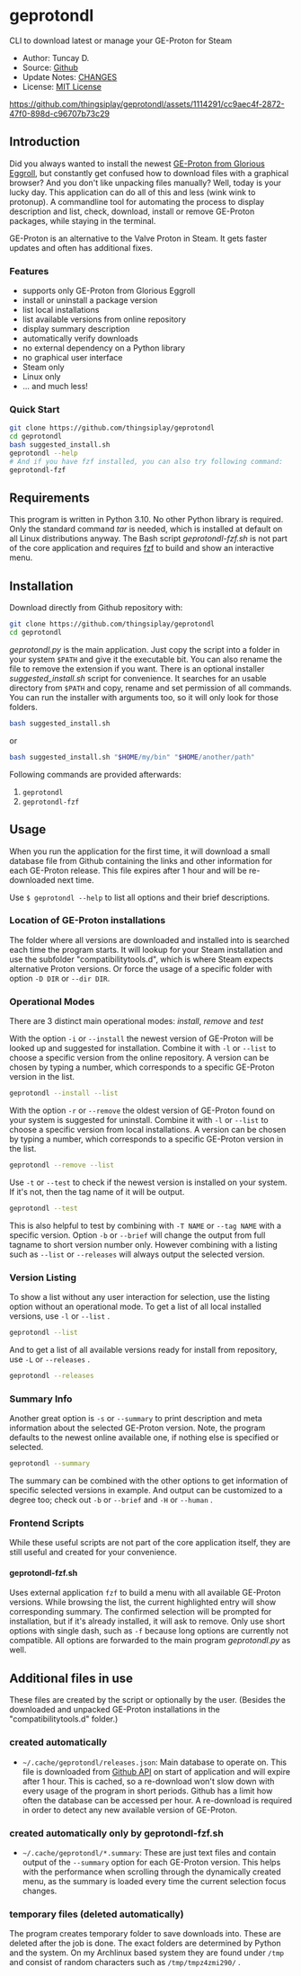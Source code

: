 # geprotondl

CLI to download latest or manage your GE-Proton for Steam

- Author: Tuncay D.
- Source: [Github](https://github.com/thingsiplay/geprotondl)
- Update Notes: [CHANGES](CHANGES.md)
- License: [MIT License](LICENSE)

https://github.com/thingsiplay/geprotondl/assets/1114291/cc9aec4f-2872-47f0-898d-c96707b73c29

## Introduction

Did you always wanted to install the newest [GE-Proton from Glorious
Eggroll](https://github.com/GloriousEggroll/proton-ge-custom), but constantly
get confused how to download files with a graphical browser? And you don't like
unpacking files manually? Well, today is your lucky day.  This application can
do all of this and less (wink wink to protonup). A commandline tool for
automating the process to display description and list, check, download,
install or remove GE-Proton packages, while staying in the terminal.

GE-Proton is an alternative to the Valve Proton in Steam. It gets faster
updates and often has additional fixes.

### Features

- supports only GE-Proton from Glorious Eggroll
- install or uninstall a package version
- list local installations
- list available versions from online repository
- display summary description
- automatically verify downloads
- no external dependency on a Python library
- no graphical user interface
- Steam only
- Linux only
- ... and much less!

### Quick Start

```bash
git clone https://github.com/thingsiplay/geprotondl
cd geprotondl
bash suggested_install.sh
geprotondl --help
# And if you have fzf installed, you can also try following command:
geprotondl-fzf
```

## Requirements

This program is written in Python 3.10. No other Python library is required.
Only the standard command *tar* is needed, which is installed at default on all
Linux distributions anyway. The Bash script *geprotondl-fzf.sh* is not part of
the core application and requires [fzf](https://github.com/junegunn/fzf) to
build and show an interactive menu.

## Installation

Download directly from Github repository with:

```bash
git clone https://github.com/thingsiplay/geprotondl
cd geprotondl
```

*geprotondl.py* is the main application. Just copy the script into a folder in
your system `$PATH` and give it the executable bit. You can also rename the
file to remove the extension if you want. There is an optional installer
*suggested_install.sh* script for convenience. It searches for an usable
directory from `$PATH` and copy, rename and set permission of all commands. You
can run the installer with arguments too, so it will only look for those
folders.

```bash
bash suggested_install.sh
```

or

```bash
bash suggested_install.sh "$HOME/my/bin" "$HOME/another/path"
```

Following commands are provided afterwards:

1. `geprotondl`
2. `geprotondl-fzf`

## Usage

When you run the application for the first time, it will download a small
database file from Github containing the links and other information for each
GE-Proton release. This file expires after 1 hour and will be re-downloaded
next time.

Use `$ geprotondl --help` to list all options and their brief descriptions.

### Location of GE-Proton installations

The folder where all versions are downloaded and installed into is searched
each time the program starts. It will lookup for your Steam installation and
use the subfolder "compatibilitytools.d", which is where Steam expects
alternative Proton versions. Or force the usage of a specific folder with
option `-D DIR` or `--dir DIR`.

### Operational Modes

There are 3 distinct main operational modes: *install*, *remove* and *test*

With the option `-i` or `--install` the newest version of GE-Proton will be
looked up and suggested for installation. Combine it with `-l` or `--list` to
choose a specific version from the online repository. A version can be chosen
by typing a number, which corresponds to a specific GE-Proton version in the
list.

```bash
geprotondl --install --list
```

With the option `-r` or `--remove` the oldest version of GE-Proton found on
your system is suggested for uninstall. Combine it with `-l` or `--list` to
choose a specific version from local installations. A version can be chosen by
typing a number, which corresponds to a specific GE-Proton version in the list.

```bash
geprotondl --remove --list
```

Use `-t` or `--test` to check if the newest version is installed on your
system. If it's not, then the tag name of it will be output.

```bash
geprotondl --test
```

This is also helpful to test by combining with `-T NAME` or `--tag NAME` with a
specific version. Option `-b` or `--brief` will change the output from full
tagname to short version number only. However combining with a listing such as
`--list` or `--releases` will always output the selected version.

### Version Listing

To show a list without any user interaction for selection, use the listing
option without an operational mode. To get a list of all local installed
versions, use `-l` or `--list` .

```bash
geprotondl --list
```

And to get a list of all available versions ready for install from repository,
use `-L` or `--releases` .

```bash
geprotondl --releases
```

### Summary Info

Another great option is `-s` or `--summary` to print description and meta
information about the selected GE-Proton version. Note, the program defaults to
the newest online available one, if nothing else is specified or selected.

```bash
geprotondl --summary
```

The summary can be combined with the other options to get information of
specific selected versions in example. And output can be customized to a degree
too; check out `-b` or `--brief` and `-H` or `--human` .

### Frontend Scripts

While these useful scripts are not part of the core application itself, they
are still useful and created for your convenience.

#### geprotondl-fzf.sh

Uses external application `fzf` to build a menu with all available GE-Proton
versions. While browsing the list, the current highlighted entry will show
corresponding summary. The confirmed selection will be prompted for
installation, but if it's already installed, it will ask to remove. Only use
short options with single dash, such as `-f` because long options are currently
not compatible. All options are forwarded to the main program *geprotondl.py*
as well.

## Additional files in use

These files are created by the script or optionally by the user. (Besides the
downloaded and unpacked GE-Proton installations in the "compatibilitytools.d"
folder.)

### created automatically

- `~/.cache/geprotondl/releases.json`: Main database to operate on. This file
is downloaded from
[Github API](https://api.github.com/repos/GloriousEggroll/proton-ge-custom/releases)
on start of application and will expire after 1 hour. This is cached, so a
re-download won't slow down with every usage of the program in short periods.
Github has a limit how often the database can be accessed per hour. A
re-download is required in order to detect any new available version of
GE-Proton.

### created automatically only by geprotondl-fzf.sh

- `~/.cache/geprotondl/*.summary`: These are just text files and contain output
of the `--summary` option for each GE-Proton version. This helps with the
performance when scrolling through the dynamically created menu, as the summary
is loaded every time the current selection focus changes.

### temporary files (deleted automatically)

The program creates temporary folder to save downloads into. These are deleted
after the job is done. The exact folders are determined by Python and the
system. On my Archlinux based system they are found under `/tmp` and consist of
random characters such as `/tmp/tmpz4zmi290/` .
